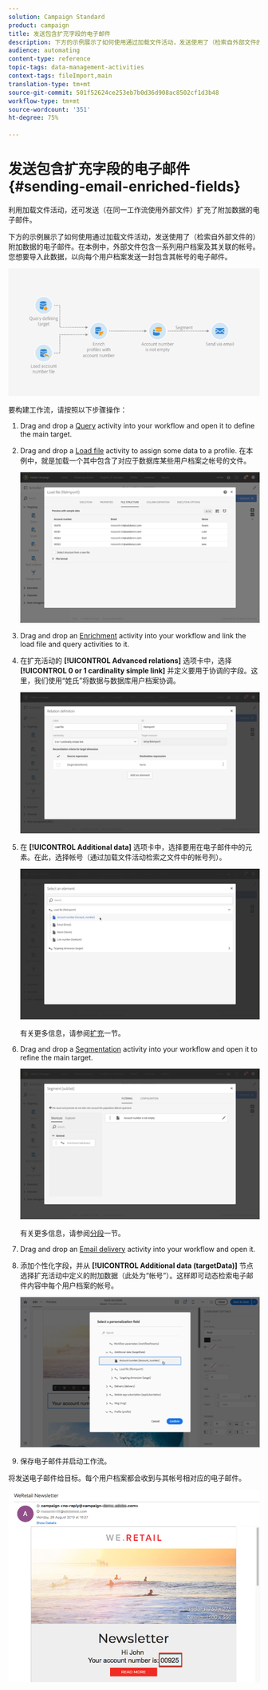 ```yaml
---
solution: Campaign Standard
product: campaign
title: 发送包含扩充字段的电子邮件
description: 下方的示例展示了如何使用通过加载文件活动，发送使用了（检索自外部文件的）附加数据的电子邮件。
audience: automating
content-type: reference
topic-tags: data-management-activities
context-tags: fileImport,main
translation-type: tm+mt
source-git-commit: 501f52624ce253eb7b0d36d908ac8502cf1d3b48
workflow-type: tm+mt
source-wordcount: '351'
ht-degree: 75%

---
```



# 发送包含扩充字段的电子邮件 {#sending-email-enriched-fields}

<!--A new example showing how to send an email containing additional data retrieved from a load file activity has been added. [Read more](example-2-email-with-enriched-fields)-->

利用加载文件活动，还可发送（在同一工作流使用外部文件）扩充了附加数据的电子邮件。

下方的示例展示了如何使用通过加载文件活动，发送使用了（检索自外部文件的）附加数据的电子邮件。在本例中，外部文件包含一系列用户档案及其关联的帐号。您想要导入此数据，以向每个用户档案发送一封包含其帐号的电子邮件。

![](assets/load_file_workflow_ex2.png)

要构建工作流，请按照以下步骤操作：

1. Drag and drop a [Query](../../automating/using/query.md) activity into your workflow and open it to define the main target.

   <!--The Query activity is presented in the [Query](../../automating/using/query.md) section.-->

1. Drag and drop a [Load file](../../automating/using/load-file.md) activity to assign some data to a profile. 在本例中，就是加载一个其中包含了对应于数据库某些用户档案之帐号的文件。

   ![](assets/load_file_activity.png)

1. Drag and drop an [Enrichment](../../automating/using/enrichment.md) activity into your workflow and link the load file and query activities to it.

1. 在扩充活动的 **[!UICONTROL Advanced relations]** 选项卡中，选择 **[!UICONTROL 0 or 1 cardinality simple link]** 并定义要用于协调的字段。这里，我们使用“姓氏”将数据与数据库用户档案协调。

   ![](assets/load_file_enrichment_relation.png)

1. 在 **[!UICONTROL Additional data]** 选项卡中，选择要用在电子邮件中的元素。在此，选择帐号（通过加载文件活动检索之文件中的帐号列）。

   ![](assets/load_file_enrichment_select_element.png)

   <!--![](assets/load_file_enrichment_additional_data.png)-->

   有关更多信息，请参阅[扩充](../../automating/using/enrichment.md)一节。

1. Drag and drop a [Segmentation](../../automating/using/segmentation.md) activity into your workflow and open it to refine the main target.

   ![](assets/load_file_segmentation.png)

   有关更多信息，请参阅[分段](../../automating/using/segmentation.md)一节。

1. Drag and drop an [Email delivery](../../automating/using/email-delivery.md) activity into your workflow and open it.

   <!--The Email delivery activity is presented in the [Email delivery](../../automating/using/email-delivery.md) section.-->

1. 添加个性化字段，并从 **[!UICONTROL Additional data (targetData)]** 节点选择扩充活动中定义的附加数据（此处为“帐号”）。这样即可动态检索电子邮件内容中每个用户档案的帐号。

   ![](assets/load_file_perso_field.png)

1. 保存电子邮件并启动工作流。

将发送电子邮件给目标。每个用户档案都会收到与其帐号相对应的电子邮件。

![](assets/load_file_email.png)
